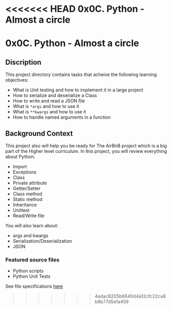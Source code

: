 <<<<<<< HEAD
0x0C. Python - Almost a circle
=======
# 0x0C. Python - Almost a circle
## Discription
This project directory contains tasks that acheive the following learning objectives:

* What is Unit testing and how to implement it in a large project
* How to serialize and deserialize a Class
* How to write and read a JSON file
* What is `*args` and how to use it
* What is `**kwargs` and how to use it
* How to handle named arguments in a function

## Background Context
This project also will help you be ready for The AirBnB project which is a big part of the Higher level curriculum.
In this project, you will review everything about Python:

* Import
* Exceptions
* Class
* Private attribute
* Getter/Setter
* Class method
* Static method
* Inheritance
* Unittest
* Read/Write file

You will also learn about:

* args and kwargs
* Serialization/Deserialization
* JSON

### Featured source files
* Python scripts
* Python Unit Tests

See file specifications [here](https://github.com/Samuel-IG16/alx-higher_level_programming#readme)

>>>>>>> 4adac8205b6640d4a12cfc22ca8b8b77d5e1a459
